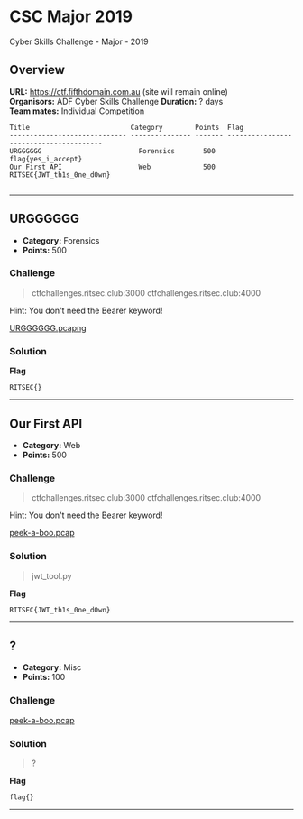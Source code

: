 # CSC Major 2019
Cyber Skills Challenge - Major - 2019

## Overview

**URL:** https://ctf.fifthdomain.com.au (site will remain online)  
**Organisors:** ADF Cyber Skills Challenge 
**Duration:** ? days  
**Team mates:** Individual Competition  

```
Title                         Category        Points  Flag
----------------------------- --------------- ------- ---------------------------------------
URGGGGGG                        Forensics       500    flag{yes_i_accept}
Our First API                   Web             500    RITSEC{JWT_th1s_0ne_d0wn}


```
---
## URGGGGGG

* **Category:** Forensics
* **Points:** 500

### Challenge

> ctfchallenges.ritsec.club:3000 ctfchallenges.ritsec.club:4000

Hint: You don't need the Bearer keyword!

[URGGGGGG.pcapng](/writeupfiles/URGGGGGG.pcapng)

### Solution

> 

**Flag**
```
RITSEC{}
```
---
## Our First API

* **Category:** Web
* **Points:** 500

### Challenge

> ctfchallenges.ritsec.club:3000 ctfchallenges.ritsec.club:4000

Hint: You don't need the Bearer keyword!

[peek-a-boo.pcap](/writeupfiles/peek-a-boo.pcap)

### Solution

> jwt_tool.py

**Flag**
```
RITSEC{JWT_th1s_0ne_d0wn}
```
---


## ?

* **Category:** Misc
* **Points:** 100

### Challenge

> 

[peek-a-boo.pcap](/writeupfiles/peek-a-boo.pcap)

### Solution

> ?

**Flag**
```
flag{}
```
---
